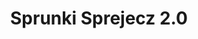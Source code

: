 ---
slug: sprunki-sprejecz-20
title: Sprunki Sprejecz 2.0
description: "Sprunki Sprejecz 2.0 is an exciting online game. Play for free directly in your browser!"
icon: /images/popular_mods/Sprunki Sprejecz 2.0.png
url: https://wowtbc.net/sprunkin/sprunki-sprejecz2/index.html
previewImage: /images/popular_mods/Sprunki Sprejecz 2.0.png
type: popular mods

# SEO配置
seo:
  title: "Sprunki Sprejecz 2.0 - Play Free Online Game | Fun Browser Games"
  description: "Sprunki Sprejecz 2.0 - Play this fun online game for free in your browser. No download required!"
  ogImage: "/images/popular_mods/Sprunki Sprejecz 2.0.png"
  keywords: "sprunki-sprejecz-20, online game, browser game, free game, popular mods game, play online"

videoUrls:
  - https://www.youtube.com/embed/example1
  - https://www.youtube.com/embed/example2

whyPlay:
  title: "Why Play Sprunki Sprejecz 2.0?"
  items:
    - "Immersive Gameplay: Sprunki Sprejecz 2.0 offers an engaging and immersive gaming experience that will keep you entertained for hours"
    - "Challenging Levels: Test your skills with increasingly difficult challenges and obstacles"
    - "Beautiful Graphics: Enjoy stunning visuals and smooth animations that bring the game world to life"
    - "Regular Updates: New content and features are added regularly to keep the game fresh and exciting"
    - "Free to Play: Experience all the fun without spending a penny"
    - "Community Features: Connect with other players, share strategies, and compete for high scores"
    - "Cross-Platform: Play on any device with a web browser, no downloads required"

features:
  title: "Key Features of Sprunki Sprejecz 2.0"
  image: "/images/popular_mods/Sprunki Sprejecz 2.0.png"
  items:
    - "Intuitive Controls: Easy to learn controls make Sprunki Sprejecz 2.0 accessible for players of all skill levels"
    - "Multiple Game Modes: Enjoy various gameplay options that provide different challenges and experiences"
    - "Character Customization: Personalize your gaming experience with unique characters and items"
    - "Achievement System: Complete special tasks to earn rewards and recognition"
    - "Leaderboards: Compete with players worldwide and see who can achieve the highest scores"

characteristics:
  title: "Game Characteristics"
  image: "/images/popular_mods/Sprunki Sprejecz 2.0.png"
  items:
    - "Genre: Popular mods game with elements of strategy and skill"
    - "Difficulty: Suitable for both casual gamers and those seeking a challenge"
    - "Play Time: Quick sessions or extended gameplay, depending on your preference"
    - "Art Style: Vibrant and engaging visuals that enhance the gaming experience"
    - "Sound Design: Immersive audio that complements the gameplay perfectly"

info: "Sprunki Sprejecz 2.0 is an exciting online game that offers players a unique and engaging gaming experience. With its intuitive controls, stunning visuals, and challenging gameplay, Sprunki Sprejecz 2.0 provides hours of entertainment for players of all ages and skill levels. Whether you're looking for a quick gaming session during a break or an extended play session, Sprunki Sprejecz 2.0 delivers an immersive experience that will keep you coming back for more. The game features multiple levels of increasing difficulty, ensuring that players are constantly challenged as they progress. With regular updates adding new content and features, Sprunki Sprejecz 2.0 remains fresh and exciting, providing endless entertainment options for its growing community of players."

howToPlayIntro: "Welcome to Sprunki Sprejecz 2.0! This guide will walk you through the basics and help you master the game. Whether you're a beginner or looking to improve your skills, these tips and instructions will enhance your gaming experience."

howToPlaySteps:
  - title: "Getting Started"
    description: "Begin your Sprunki Sprejecz 2.0 adventure by familiarizing yourself with the controls. Use your keyboard or mouse to navigate through the game interface. The tutorial will guide you through the basic mechanics and help you understand the objectives."
  - title: "Understanding the Objectives"
    description: "In Sprunki Sprejecz 2.0, your main goal is to progress through levels by completing specific objectives. Each level presents unique challenges that require different strategies and approaches."
  - title: "Mastering the Controls"
    description: "Practice using the controls to improve your precision and reaction time. Sprunki Sprejecz 2.0 requires quick reflexes and strategic thinking to overcome obstacles and defeat opponents."
  - title: "Utilizing Power-ups"
    description: "Collect power-ups throughout the game to enhance your abilities and overcome difficult challenges. Each power-up offers unique advantages that can be crucial for success."
  - title: "Developing Strategies"
    description: "As you progress in Sprunki Sprejecz 2.0, develop effective strategies for different scenarios. Analyze patterns, anticipate challenges, and adapt your approach to maximize your performance."

faq:
  title: "Frequently Asked Questions about Sprunki Sprejecz 2.0"
  items:
    - question: "Is Sprunki Sprejecz 2.0 free to play?"
      answer: "Yes, Sprunki Sprejecz 2.0 is completely free to play directly in your web browser. No downloads or purchases are required to enjoy the full game experience."
    - question: "Can I play Sprunki Sprejecz 2.0 on mobile devices?"
      answer: "Yes, Sprunki Sprejecz 2.0 is optimized for both desktop and mobile play. You can enjoy the game on any device with a web browser and internet connection."
    - question: "Are there any in-game purchases?"
      answer: "While Sprunki Sprejecz 2.0 is free to play, there may be optional in-game purchases available for cosmetic items or additional features that don't affect core gameplay."
    - question: "How often is Sprunki Sprejecz 2.0 updated?"
      answer: "The developers regularly update Sprunki Sprejecz 2.0 with new content, features, and improvements based on player feedback and game performance."
    - question: "Can I play Sprunki Sprejecz 2.0 offline?"
      answer: "Currently, Sprunki Sprejecz 2.0 requires an internet connection to play as it's a browser-based online game."
    - question: "Is Sprunki Sprejecz 2.0 suitable for children?"
      answer: "Yes, Sprunki Sprejecz 2.0 is designed to be family-friendly and suitable for players of all ages."
    - question: "How do I report bugs or issues?"
      answer: "If you encounter any problems while playing Sprunki Sprejecz 2.0, you can report them through the game's support page or contact the developers directly through their website."
    - question: "Still Have Questions?"
      answer: "If you have additional questions about Sprunki Sprejecz 2.0 that aren't covered in this FAQ, please visit our support center or contact our customer service team for assistance."
---
